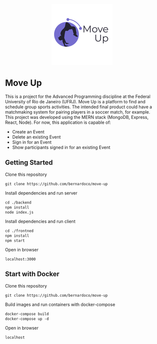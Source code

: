 <div align="center">
  <a href="https://github.com/bernardoco/move-up">
    <img src="./frontend/src/moveup-logo.png" alt="Move Up">
  </a>
</div>

# Move Up

This is a project for the Advanced Programming discipline at the Federal University of Rio de Janeiro (UFRJ).
Move Up is a platform to find and schedule group sports activities. The intended final product could have a matchmaking system for pairing players in a soccer match, for example. This project was developed using the MERN stack (MongoDB, Express, React, Node).
For now, this application is capable of:
* Create an Event
* Delete an existing Event
* Sign in for an Event
* Show participants signed in for an existing Event

## Getting Started
Clone this repository
```
git clone https://github.com/bernardoco/move-up
```
Install dependencies and run server
```
cd ./backend
npm install
node index.js
```
Install dependencies and run client
```
cd ./frontned
npm install
npm start
```
Open in browser
```
localhost:3000
```

## Start with Docker
Clone this repository
```
git clone https://github.com/bernardoco/move-up
```
Build images and run containers with docker-compose
```
docker-compose build
docker-compose up -d
```
Open in browser
```
localhost
```
